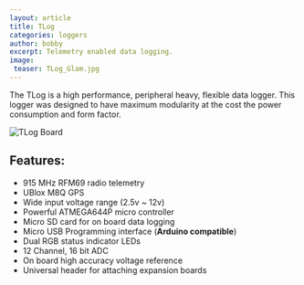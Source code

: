 ```yaml
---
layout: article
title: TLog
categories: loggers
author: bobby
excerpt: Telemetry enabled data logging.
image:
 teaser: TLog_Glam.jpg
---
```

The TLog is a high performance, peripheral heavy, flexible data logger. This logger was designed to have maximum modularity at the cost the power consumption and form factor. 

![TLog Board](/images/TLog_Ortho.jpg "TLog Board")

## Features:
* 915 MHz RFM69 radio telemetry 
* UBlox M8Q GPS
* Wide input voltage range (2.5v ~ 12v)
* Powerful ATMEGA644P micro controller
* Micro SD card for on board data logging
* Micro USB Programming interface (**Arduino compatible**)
* Dual RGB status indicator LEDs 
* 12 Channel, 16 bit ADC
* On board high accuracy voltage reference
* Universal header for attaching expansion boards 